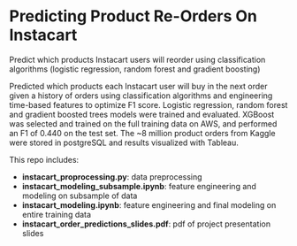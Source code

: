 # Predicting Product Re-Orders On Instacart
Predict which products Instacart users will reorder using classification algorithms (logistic regression, random forest and gradient boosting)

Predicted which products each Instacart user will buy in the next order given a history of orders using classification algorithms and engineering time-based features to optimize F1 score. Logistic regression, random forest and gradient boosted trees models were trained and evaluated. XGBoost was selected and trained on the full training data on AWS, and performed an F1 of 0.440 on the test set. The ~8 million product orders from Kaggle were stored in postgreSQL and results visualized with Tableau. 

This repo includes: 

- **instacart_proprocessing.py**: data preprocessing
- **instacart_modeling_subsample.ipynb**: feature engineering and modeling on subsample of data 
- **instacart_modeling.ipynb**: feature engineering and final modeling on entire training data
- **instacart_order_predictions_slides.pdf**: pdf of project presentation slides
